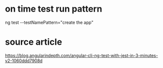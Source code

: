 # on time test run pattern

ng test --testNamePattern="create the app"

# source article
https://blog.angularindepth.com/angular-cli-ng-test-with-jest-in-3-minutes-v2-1060ddd7908d